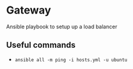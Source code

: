 # Gateway

Ansible playbook to setup up a load balancer

## Useful commands

- `ansible all -m ping -i hosts.yml -u ubuntu`
